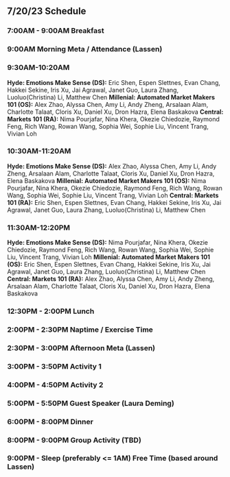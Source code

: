 ## 7/20/23 Schedule

### 7:00AM - 9:00AM Breakfast
### 9:00AM **Morning Meta / Attendance** (Lassen)

### 9:30AM-10:20AM
**Hyde: Emotions Make Sense (DS):** Eric Shen, Espen Slettnes, Evan Chang, Hakkei Sekine, Iris Xu, Jai Agrawal, Janet Guo, Laura Zhang, Luoluo(Christina) Li, Matthew Chen
**Millenial: Automated Market Makers 101 (OS):** Alex Zhao, Alyssa Chen, Amy Li, Andy Zheng, Arsalaan Alam, Charlotte Talaat, Cloris Xu, Daniel Xu, Dron Hazra, Elena Baskakova
**Central: Markets 101 (RA):** Nima Pourjafar, Nina Khera, Okezie Chiedozie, Raymond Feng, Rich Wang, Rowan Wang, Sophia Wei, Sophie Liu, Vincent Trang, Vivian Loh
### 10:30AM-11:20AM
**Hyde: Emotions Make Sense (DS):** Alex Zhao, Alyssa Chen, Amy Li, Andy Zheng, Arsalaan Alam, Charlotte Talaat, Cloris Xu, Daniel Xu, Dron Hazra, Elena Baskakova
**Millenial: Automated Market Makers 101 (OS):**  Nima Pourjafar, Nina Khera, Okezie Chiedozie, Raymond Feng, Rich Wang, Rowan Wang, Sophia Wei, Sophie Liu, Vincent Trang, Vivian Loh
**Central: Markets 101 (RA):** Eric Shen, Espen Slettnes, Evan Chang, Hakkei Sekine, Iris Xu, Jai Agrawal, Janet Guo, Laura Zhang, Luoluo(Christina) Li, Matthew Chen
### 11:30AM-12:20PM
**Hyde: Emotions Make Sense (DS):** Nima Pourjafar, Nina Khera, Okezie Chiedozie, Raymond Feng, Rich Wang, Rowan Wang, Sophia Wei, Sophie Liu, Vincent Trang, Vivian Loh
**Millenial: Automated Market Makers 101 (OS):** Eric Shen, Espen Slettnes, Evan Chang, Hakkei Sekine, Iris Xu, Jai Agrawal, Janet Guo, Laura Zhang, Luoluo(Christina) Li, Matthew Chen
**Central: Markets 101 (RA):** Alex Zhao, Alyssa Chen, Amy Li, Andy Zheng, Arsalaan Alam, Charlotte Talaat, Cloris Xu, Daniel Xu, Dron Hazra, Elena Baskakova

### 12:30PM - 2:00PM Lunch
### 2:00PM - 2:30PM Naptime / Exercise Time
### 2:30PM - 3:00PM **Afternoon Meta** (Lassen)
### 3:00PM - 3:50PM Activity 1
### 4:00PM - 4:50PM Activity 2
### 5:00PM - 5:50PM Guest Speaker (Laura Deming)
### 6:00PM - 8:00PM Dinner
### 8:00PM - 9:00PM Group Activity (TBD)
### 9:00PM - Sleep (preferably <= 1AM) Free Time (based around Lassen)
